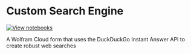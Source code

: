 # Custom Search Engine
[![View notebooks](https://wolfr.am/HAAhzkRq)](https://wolfr.am/NFN3lQy2)

A Wolfram Cloud form that uses the DuckDuckGo Instant Answer API to create robust web searches
